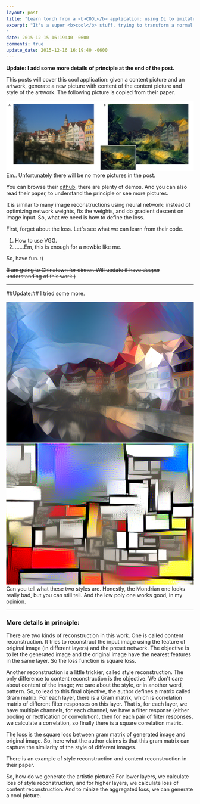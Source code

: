 ```yaml
---
layout: post
title: "Learn torch from a <b>COOL</b> application: using DL to imitate artistic style"
excerpt: "It's a super <b>cool</b> stuff, trying to transform a normal picture to a given artistic picture style. And you can try it by yourself and meanwhile learn torch.
"
date: 2015-12-15 16:19:40 -0600
comments: true
update_date: 2015-12-16 16:19:40 -0600
---
```

**Update: I add some more details of principle at the end of the post.**

This posts will cover this cool application: given a content picture and an artwork, generate a new picture with content of the content picture and style of the artwork. The following picture is copied from their paper.
<div> <img src="/assets/neural_style/neural_style.jpg" title="What neural styles does!"></div>
Em.. Unfortunately there will be no more pictures in the post.

You can browse their [github](https://github.com/jcjohnson/neural-style), there are plenty of demos. And you can also read their paper, to understand the principle or see more pictures.

It is similar to many image reconstructions using neural network: instead of optimizing network weights, fix the weights, and do gradient descent on image input. So, what we need is how to define the loss.

First, forget about the loss. Let's see what we can learn from their code.

1. How to use VGG.
2. ......Em, this is enough for a newbie like me.

So, have fun. :)

<s>(I am going to Chinatown for dinner. Will update if have deeper understanding of this work.)</s>

----

##Update:##
I tried some more.
<div> <img src="/assets/neural_style/lowpoly.png" title="Low poly."></div>
<div> <img src="/assets/neural_style/mondrian.png" title="Mondrian"></div>
Can you tell what these two styles are. Honestly, the Mondrian one looks really bad, but you can still tell. And the low poly one works good, in my opinion.


------


### More details in principle: ###
There are two kinds of reconstruction in this work. One is called content reconstruction. It tries to reconstruct the input image using the feature of original image (in different layers) and the preset network. The objective is to let the generated image and the original image have the nearest features in the same layer. So the loss function is square loss.

Another reconstruction is a little trickier, called style reconstruction. The only difference to content reconstruction is the objective. We don't care about content of the image; we care about the style, or in another word, pattern. So, to lead to this final objective, the author defines a matrix called Gram matrix. For each layer, there is a Gram matrix, which is correlation matrix of different filter responses on this layer. That is, for each layer, we have multiple channels, for each channel, we have a filter response (either pooling or rectfication or convolution), then for each pair of filter responses, we calculate a correlation, so finally there is a square correlation matrix.

The loss is the square loss between gram matrix of generated image and original image. So, here what the author claims is that this gram matrix can capture the similarity of the style of different images.

There is an example of style reconstruction and content reconstruction in their paper.

So, how do we generate the artistic picture? For lower layers, we calculate loss of style reconstruction, and for higher layers, we calculate loss of content reconstruction. And to minize the aggregated loss, we can generate a cool picture.

